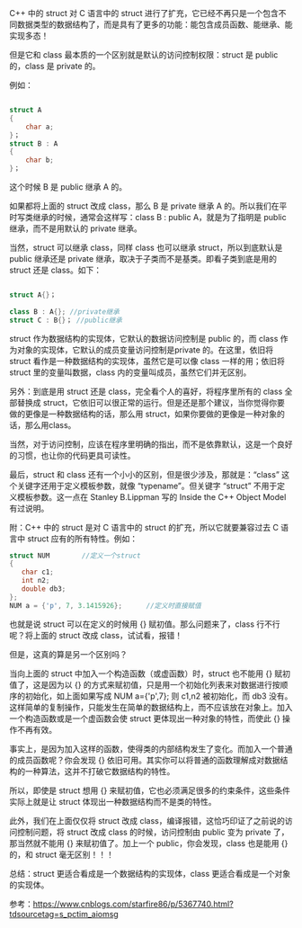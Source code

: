 C++ 中的 struct 对 C 语言中的 struct 进行了扩充，它已经不再只是一个包含不同数据类型的数据结构了，而是具有了更多的功能：能包含成员函数、能继承、能实现多态！

但是它和 class 最本质的一个区别就是默认的访问控制权限：struct 是 public 的，class 是 private 的。

例如：


``` C++

struct A
{
    char a;
}；
struct B : A
{
    char b;
}；

```

这个时候 B 是 public 继承 A 的。

如果都将上面的 struct 改成 class，那么 B 是 private 继承 A 的。所以我们在平时写类继承的时候，通常会这样写：class B : public A，就是为了指明是 public 继承，而不是用默认的 private 继承。


当然，struct 可以继承 class，同样 class 也可以继承 struct，所以到底默认是 public 继承还是 private 继承，取决于子类而不是基类。即看子类到底是用的 struct 还是 class。如下：


``` C++

struct A{}；
 
class B : A{}; //private继承
struct C : B{}； //public继承

```

struct 作为数据结构的实现体，它默认的数据访问控制是 public 的，而 class 作为对象的实现体，它默认的成员变量访问控制是private 的。在这里，依旧将 struct 看作是一种数据结构的实现体，虽然它是可以像 class 一样的用；依旧将 struct 里的变量叫数据，class 内的变量叫成员，虽然它们并无区别。

另外：到底是用 struct 还是 class，完全看个人的喜好，将程序里所有的 class 全部替换成 struct，它依旧可以很正常的运行。但是还是那个建议，当你觉得你要做的更像是一种数据结构的话，那么用 struct，如果你要做的更像是一种对象的话，那么用class。 

当然，对于访问控制，应该在程序里明确的指出，而不是依靠默认，这是一个良好的习惯，也让你的代码更具可读性。 

最后，struct 和 class 还有一个小小的区别，但是很少涉及，那就是：“class” 这个关键字还用于定义模板参数，就像 “typename”。但关键字 “struct” 不用于定义模板参数。这一点在 Stanley B.Lippman 写的 Inside the C++ Object Model 有过说明。 

 

附：C++ 中的 struct 是对 C 语言中的 struct 的扩充，所以它就要兼容过去 C 语言中 struct 应有的所有特性。例如：

``` C++
struct NUM        //定义一个struct
{
   char c1;
   int n2;
   double db3;
};
NUM a = {'p', 7, 3.1415926};      //定义时直接赋值 
```


也就是说 struct 可以在定义的时候用 {} 赋初值。那么问题来了，class 行不行呢？将上面的 struct 改成 class，试试看，报错！

但是，这真的算是另一个区别吗？ 

当向上面的 struct 中加入一个构造函数（或虚函数）时，struct 也不能用 {} 赋初值了，这是因为以 {} 的方式来赋初值，只是用一个初始化列表来对数据进行按顺序的初始化，如上面如果写成 NUM a={'p',7}; 则 c1,n2 被初始化，而 db3 没有。这样简单的复制操作，只能发生在简单的数据结构上，而不应该放在对象上。加入一个构造函数或是一个虚函数会使 struct 更体现出一种对象的特性，而使此 {} 操作不再有效。 

事实上，是因为加入这样的函数，使得类的内部结构发生了变化。而加入一个普通的成员函数呢？你会发现 {} 依旧可用。其实你可以将普通的函数理解成对数据结构的一种算法，这并不打破它数据结构的特性。 

所以，即使是 struct 想用 {} 来赋初值，它也必须满足很多的约束条件，这些条件实际上就是让 struct 体现出一种数据结构而不是类的特性。 

此外，我们在上面仅仅将 struct 改成 class，编译报错，这恰巧印证了之前说的访问控制问题，将 struct 改成 class 的时候，访问控制由 public 变为 private 了，那当然就不能用 {} 来赋初值了。加上一个 public，你会发现，class 也是能用 {} 的，和 struct 毫无区别！！！ 

总结：struct 更适合看成是一个数据结构的实现体，class 更适合看成是一个对象的实现体。


参考：<https://www.cnblogs.com/starfire86/p/5367740.html?tdsourcetag=s_pctim_aiomsg>

